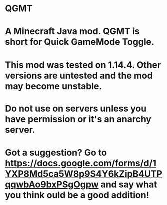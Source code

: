 # QGMT
# A Minecraft Java mod. QGMT is short for Quick GameMode Toggle.
# This mod was tested on 1.14.4. Other versions are untested and the mod may become unstable.
# Do not use on servers unless you have permission or it's an anarchy server.
# Got a suggestion? Go to https://docs.google.com/forms/d/1YXP8Md5ca5W8p9S4Y6kZipB4UTPqqwbAo9bxPSgOgpw and say what you think ould be a good addition!
